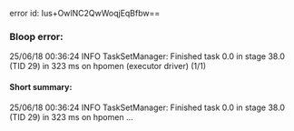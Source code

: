 error id: Ius+OwlNC2QwWoqjEqBfbw==
### Bloop error:

25/06/18 00:36:24 INFO TaskSetManager: Finished task 0.0 in stage 38.0 (TID 29) in 323 ms on hpomen (executor driver) (1/1)
#### Short summary: 

25/06/18 00:36:24 INFO TaskSetManager: Finished task 0.0 in stage 38.0 (TID 29) in 323 ms on hpomen ...